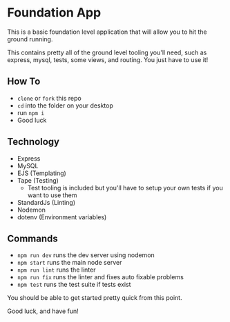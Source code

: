 # Foundation App

This is a basic foundation level application that will allow you to hit the ground running.

This contains pretty all of the ground level tooling you'll need, such as express, mysql, tests, some views, and routing. You just have to use it!

## How To

- `clone` or `fork` this repo
- `cd` into the folder on your desktop
- run `npm i`
- Good luck

## Technology

- Express
- MySQL
- EJS (Templating)
- Tape (Testing)
  - Test tooling is included but you'll have to setup your own tests if you want to use them
- StandardJs (Linting)
- Nodemon
- dotenv (Environment variables)

## Commands

- `npm run dev` runs the dev server using nodemon
- `npm start` runs the main node server
- `npm run lint` runs the linter
- `npm run fix` runs the linter and fixes auto fixable problems
- `npm test` runs the test suite if tests exist

You should be able to get started pretty quick from this point.

Good luck, and have fun!
